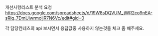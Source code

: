 

개선사항리스트 분석 요청
https://docs.google.com/spreadsheets/d/19W8sDQVUM_jWR2co9nEA-sRlq_7DmUiwrmoljR7N6Vc/edit#gid=0


각 담당컨테츠의  api 보시면서 응답값중 사용하지 않는것들 체크 좀 해주세요.
